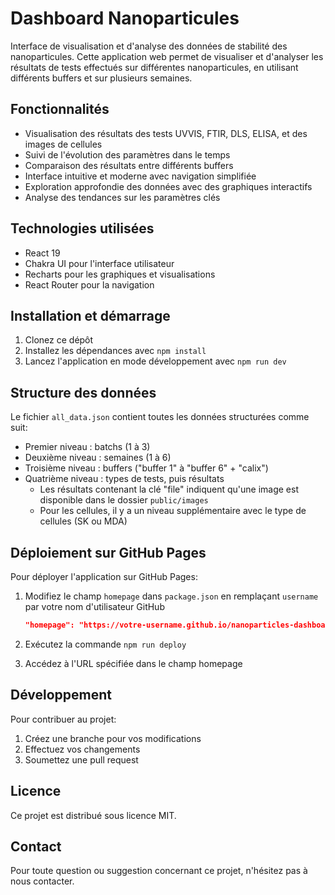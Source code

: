 # Dashboard Nanoparticules

Interface de visualisation et d'analyse des données de stabilité des nanoparticules. Cette application web permet de visualiser et d'analyser les résultats de tests effectués sur différentes nanoparticules, en utilisant différents buffers et sur plusieurs semaines.

## Fonctionnalités

- Visualisation des résultats des tests UVVIS, FTIR, DLS, ELISA, et des images de cellules
- Suivi de l'évolution des paramètres dans le temps
- Comparaison des résultats entre différents buffers
- Interface intuitive et moderne avec navigation simplifiée
- Exploration approfondie des données avec des graphiques interactifs
- Analyse des tendances sur les paramètres clés

## Technologies utilisées

- React 19
- Chakra UI pour l'interface utilisateur
- Recharts pour les graphiques et visualisations
- React Router pour la navigation

## Installation et démarrage

1. Clonez ce dépôt
2. Installez les dépendances avec `npm install`
3. Lancez l'application en mode développement avec `npm run dev`

## Structure des données

Le fichier `all_data.json` contient toutes les données structurées comme suit:
- Premier niveau : batchs (1 à 3)
- Deuxième niveau : semaines (1 à 6)
- Troisième niveau : buffers ("buffer 1" à "buffer 6" + "calix")
- Quatrième niveau : types de tests, puis résultats
  - Les résultats contenant la clé "file" indiquent qu'une image est disponible dans le dossier `public/images`
  - Pour les cellules, il y a un niveau supplémentaire avec le type de cellules (SK ou MDA)

## Déploiement sur GitHub Pages

Pour déployer l'application sur GitHub Pages:

1. Modifiez le champ `homepage` dans `package.json` en remplaçant `username` par votre nom d'utilisateur GitHub
   ```json
   "homepage": "https://votre-username.github.io/nanoparticles-dashboard",
   ```

2. Exécutez la commande `npm run deploy`

3. Accédez à l'URL spécifiée dans le champ homepage

## Développement

Pour contribuer au projet:

1. Créez une branche pour vos modifications
2. Effectuez vos changements
3. Soumettez une pull request

## Licence

Ce projet est distribué sous licence MIT.

## Contact

Pour toute question ou suggestion concernant ce projet, n'hésitez pas à nous contacter.
